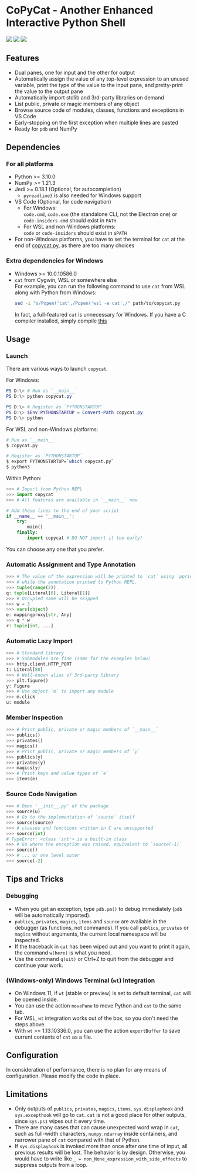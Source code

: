 # CoPyCat - Another Enhanced Interactive Python Shell
[![][1]][2] [![][3]][4] ![][5]
## Features
- Dual panes, one for input and the other for output
- Automatically assign the value of any top-level expression to an unused
  variable, print the type of the value to the input pane, and pretty-print the
  value to the output pane
- Automatically import stdlib and 3rd-party libraries on demand
- List public, private or magic members of any object
- Browse source code of modules, classes, functions and exceptions in VS Code
- Early-stopping on the first exception when multiple lines are pasted
- Ready for `pdb` and NumPy
## Dependencies
### For all platforms
- Python >= 3.10.0
- NumPy >= 1.21.3
- Jedi >= 0.18.1 (Optional, for autocompletion)
  - `pyreadline3` is also needed for Windows support
- VS Code (Optional, for code navigation)
  - For Windows:  
    `code.cmd`, `code.exe` (the standalone CLI, not the Electron one)
    or `code-insiders.cmd` should exist in `PATH`
  - For WSL and non-Windows platforms:  
    `code` or `code-insiders` should exist in `$PATH`
- For non-Windows platforms, you have to set the terminal for `cat`
  at the end of [copycat.py][6], as there are too many choices
### Extra dependencies for Windows
- Windows >= 10.0.10586.0
- `cat` from Cygwin, WSL or somewhere else  
  For example, you can run the following command to use `cat` from WSL
  along with Python from Windows:
  ```sh
  sed -i "s/Popen('cat',/Popen('wsl -e cat',/" path/to/copycat.py
  ```
  In fact, a full-featured `cat` is unnecessary for Windows.
  If you have a C compiler installed, simply compile [this][7]
## Usage
### Launch
There are various ways to launch `copycat`.

For Windows:
```powershell
PS D:\> # Run as `__main__`
PS D:\> python copycat.py
```
```powershell
PS D:\> # Register as `PYTHONSTARTUP`
PS D:\> $Env:PYTHONSTARTUP = Convert-Path copycat.py
PS D:\> python
```
For WSL and non-Windows platforms:
```sh
# Run as `__main__`
$ copycat.py
```
```sh
# Register as `PYTHONSTARTUP`
$ export PYTHONSTARTUP=`which copycat.py`
$ python3
```
Within Python:
```py
>>> # Import from Python REPL
>>> import copycat
>>> # All features are available in `__main__` now
```
```py
# Add these lines to the end of your script
if __name__ == '__main__':
    try:
        main()
    finally:
        import copycat # DO NOT import it too early!
```
You can choose any one that you prefer.
### Automatic Assignment and Type Annotation
```py
>>> # The value of the expression will be printed to `cat` using `pprint`,
>>> # while the annotation printed to Python REPL.
>>> tuple(range(2))
q: tuple[Literal[0], Literal[1]]
>>> # Occupied name will be skipped
>>> w = 3
>>> vars(object)
e: mappingproxy[str, Any]
>>> q * w
r: tuple[int, ...]
```
### Automatic Lazy Import
```py
>>> # Standard library
>>> # Submodules are fine (same for the examples below)
>>> http.client.HTTP_PORT
t: Literal[80]
>>> # Well-known alias of 3rd-party library
>>> plt.figure()
y: Figure
>>> # Use object `m` to import any module
>>> m.click
u: module
```
### Member Inspection
```py
>>> # Print public, private or magic members of `__main__`
>>> publics()
>>> privates()
>>> magics()
>>> # Print public, private or magic members of `y`
>>> publics(y)
>>> privates(y)
>>> magics(y)
>>> # Print keys and value types of `e`
>>> items(e)
```
### Source Code Navigation
```py
>>> # Open '__init__.py' of the package
>>> source(u)
>>> # Go to the implementation of `source` itself
>>> source(source)
>>> # classes and functions written in C are unsupported
>>> source(int)
# TypeError: <class 'int'> is a built-in class
>>> # Go where the exception was raised, equivalent to `source(-1)`
>>> source()
>>> # ... or one level outer
>>> source(-2)
```
## Tips and Tricks
### Debugging
- When you get an exception, type `pdb.pm()` to debug immediately
  (`pdb` will be automatically imported).
- `publics`, `privates`, `magics`, `items` and `source` are available in the
  debugger (as functions, not commands). If you call `publics`, `privates` or
  `magics` without arguments, the current local namespace will be inspected.
- If the traceback in `cat` has been wiped out and you want to print it again,
  the command `w(here)` is what you need.
- Use the command `q(uit)` or Ctrl+Z to quit from the debugger and
  continue your work.
### (Windows-only) Windows Terminal (`wt`) Integration
- On Windows 11, if `wt` (stable or preview) is set to default
  terminal, `cat` will be opened inside.
- You can use the action `movePane` to move Python and `cat` to the same tab.
- For WSL, `wt` integration works out of the box, so you don't need the steps
  above.
- With `wt` >= 1.13.10336.0, you can use the action `exportBuffer`
  to save current contents of `cat` as a file.
## Configuration
In consideration of performance, there is no plan for any means of
configuration. Please modify the code in place.
## Limitations
- Only outputs of `publics`, `privates`, `magics`, `items`, `sys.displayhook`
  and `sys.excepthook` will go to `cat`. `cat` is not a good place for other
  outputs, since `sys.ps1` wipes out it every time.
- There are many cases that can cause unexpected word wrap in `cat`, such as
  full-width characters, `numpy.ndarray` inside containers, and narrower pane
  of `cat` compared with that of Python.
- If `sys.displayhook` is invoked more than once after one time of input, all
  previous results will be lost. The behavior is by design. Otherwise, you
  would have to write like `_ = non_None_expression_with_side_effects`
  to suppress outputs from a loop.

[1]: https://img.shields.io/badge/license-GPL--2.0--only-blue.svg
[2]: https://github.com/snekdesign/copycat/blob/main/LICENSE#L1-L339
[3]: https://img.shields.io/badge/license-Anti--996-blue.svg
[4]: https://github.com/snekdesign/copycat/blob/main/LICENSE#L343-L388
[5]: https://img.shields.io/badge/python-3.10_%7C_3.11-blue.svg
[6]: https://github.com/snekdesign/copycat/blob/main/copycat.py#L569-L570
[7]: https://rosettacode.org/wiki/Copy_stdin_to_stdout#C
